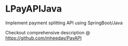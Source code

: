 # LPayAPIJava
Implement payment splitting API using SpringBoot/Java

Checkout comprehensive description @ https://github.com/mheeday/PayAPI
